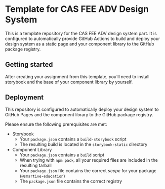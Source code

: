 # Template for CAS FEE ADV Design System

This is a template repository for the CAS FEE ADV design system part.
It is configured to automatically provide GitHub Actions to build and deploy
your design system as a static page and your component library to the
GitHub package registry.

## Getting started

After creating your assignment from this template, you'll need to install
storybook and the base of your component library by yourself.

## Deployment

This repository is configured to automatically deploy your design system
to GitHub Pages and the component library to the GitHub package registry.

Please ensure the following prerequisites are met:

-   Storybook
    -   Your `package.json` contains a `build-storybook` script
    -   The resulting build is located in the `storybook-static` directory
-   Component Library
    -   Your `package.json` contains a `build` script
    -   When trying with `npm pack`, all your required files are included in the resulting tarball
    -   Your `package.json` file contains the correct _scope_ for your package (`@smartive-education`)
    -   The `package.json` file contains the correct registry
